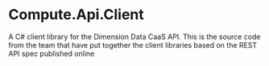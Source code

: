 # Compute.Api.Client

A C# client library for the Dimension Data CaaS API.
This is the source code from the team that have put together the client libraries based on the REST API spec published online 

